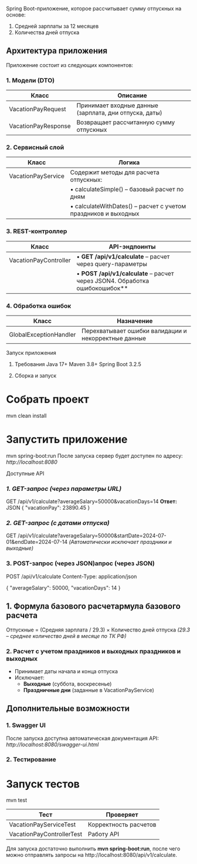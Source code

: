 Spring Boot-приложение, которое рассчитывает сумму отпускных на основе:
1. Средней зарплаты за 12 месяцев
2. Количества дней отпуска


## Архитектура приложения
Приложение состоит из следующих компонентов:

### 1. Модели (DTO)
| Класс | Описание |
|--------|------------|
| VacationPayRequest | Принимает входные данные (зарплата, дни отпуска, даты) |
| VacationPayResponse | Возвращает рассчитанную сумму отпускных |

### 2. Сервисный слой
| Класс | Логика |
|--------|--------|
| VacationPayService | Содержит методы для расчета отпускных: |
| | • calculateSimple() – базовый расчет по дням |
| | • calculateWithDates() – расчет с учетом праздников и выходных |

### 3. REST-контроллер
| Класс | API-эндпоинты |
|--------|--------------|
| VacationPayController | • **GET /api/v1/calculate** – расчет через query-параметры |
| | • **POST /api/v1/calculate** – расчет через JSON4. Обработка ошибокошибок**

### 4. Обработка ошибок
| Класс | Назначение |
|--------|------------|
| GlobalExceptionHandler | Перехватывает ошибки валидации и некорректные данные |

Запуск приложения
1. Требования
   Java 17+
   Maven 3.8+
   Spring Boot 3.2.5

2. Сборка и запуск

# Собрать проект
mvn clean install

# Запустить приложение
mvn spring-boot:run
После запуска сервер будет доступен по адресу:  
*http://localhost:8080*

Доступные API
### *1. GET-запрос (через параметры URL)*
GET /api/v1/calculate?averageSalary=50000&vacationDays=14
**Ответ:**
JSON
{
  "vacationPay": 23890.45
}

### *2. GET-запрос (с датами отпуска)*
GET /api/v1/calculate?averageSalary=50000&startDate=2024-07-01&endDate=2024-07-14
*(Автоматически исключает праздники и выходные)*

### 3. POST-запрос (через JSON)апрос (через JSON)
POST /api/v1/calculate
Content-Type: application/json

{
  "averageSalary": 50000,
  "vacationDays": 14
}


## **1. Формула базового расчетармула базового расчета**
Отпускные = (Средняя зарплата / 29.3) × Количество дней отпуска
*(29.3 – среднее количество дней в месяце по ТК РФ)*

### 2. Расчет с учетом праздников и выходных праздников и выходных
- Принимает даты начала и конца отпуска
- Исключает:
  - **Выходные** (суббота, воскресенье)
  - **Праздничные дни** (заданные в VacationPayService)


## Дополнительные возможности

### **1. Swagger UI**
После запуска доступна автоматическая документация API:  
*http://localhost:8080/swagger-ui.html*

### **2. Тестирование**
# Запуск тестов
mvn test

| Тест | Проверяет |
|------|-----------|
| VacationPayServiceTest | Корректность расчетов |
| VacationPayControllerTest | Работу API |

Для запуска достаточно выполнить **mvn spring-boot:run**, после чего можно отправлять запросы на http://localhost:8080/api/v1/calculate.
